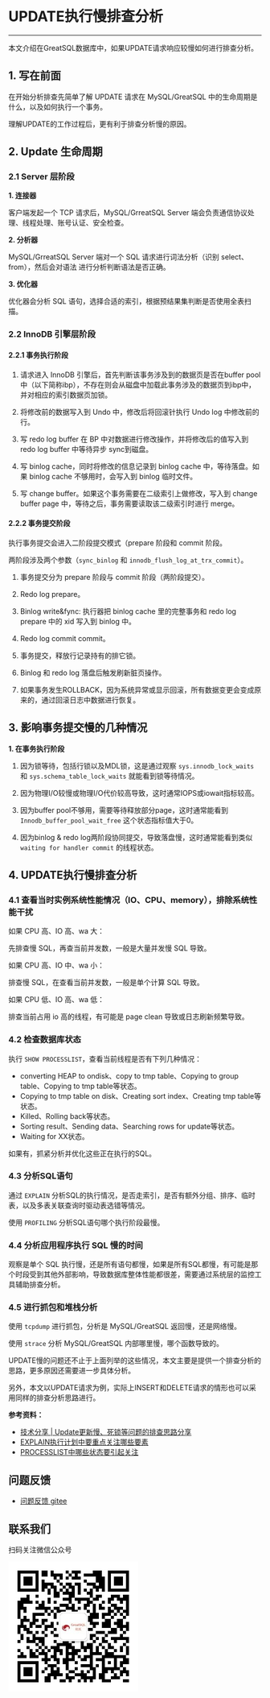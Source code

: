 # UPDATE执行慢排查分析
---

本文介绍在GreatSQL数据库中，如果UPDATE请求响应较慢如何进行排查分析。

## 1. 写在前面

在开始分析排查先简单了解 UPDATE 请求在 MySQL/GreatSQL 中的生命周期是什么，以及如何执行一个事务。

理解UPDATE的工作过程后，更有利于排查分析慢的原因。

## 2. Update 生命周期

### 2.1 Server 层阶段

**1. 连接器**

客户端发起一个 TCP 请求后，MySQL/GrreatSQL Server 端会负责通信协议处理、线程处理、账号认证、安全检查。

**2. 分析器**

MySQL/GrreatSQL Server 端对一个 SQL 请求进行词法分析（识别 select、from），然后会对语法 进行分析判断语法是否正确。

**3. 优化器**

优化器会分析 SQL 语句，选择合适的索引，根据预结果集判断是否使用全表扫描。

### 2.2 InnoDB 引擎层阶段

#### 2.2.1 事务执行阶段

1. 请求进入 InnoDB 引擎后，首先判断该事务涉及到的数据页是否在buffer pool中（以下简称ibp），不存在则会从磁盘中加载此事务涉及的数据页到ibp中，并对相应的索引数据页加锁。

2. 将修改前的数据写入到 Undo 中，修改后将回滚针执行 Undo log 中修改前的行。

3. 写 redo log buffer 在 BP 中对数据进行修改操作，并将修改后的值写入到 redo log buffer 中等待异步 sync到磁盘。

4. 写 binlog cache，同时将修改的信息记录到 binlog cache 中，等待落盘。如果 binlog cache 不够用时，会写入到 binlog 临时文件。

5. 写 change buffer。如果这个事务需要在二级索引上做修改，写入到 change buffer page 中，等待之后，事务需要读取该二级索引时进行 merge。

#### 2.2.2 事务提交阶段

执行事务提交会进入二阶段提交模式（prepare 阶段和 commit 阶段。

两阶段涉及两个参数（`sync_binlog` 和 `innodb_flush_log_at_trx_commit`）。

1. 事务提交分为 prepare 阶段与 commit 阶段（两阶段提交）。

2. Redo log prepare。

3. Binlog write&fync: 执行器把 binlog cache 里的完整事务和 redo log prepare 中的 xid 写入到 binlog 中。

4. Redo log commit commit。

5. 事务提交，释放行记录持有的排它锁。

6. Binlog 和 redo log 落盘后触发刷新脏页操作。

7. 如果事务发生ROLLBACK，因为系统异常或显示回滚，所有数据变更会变成原来的，通过回滚日志中数据进行恢复。

## 3. 影响事务提交慢的几种情况

**1. 在事务执行阶段**

1. 因为锁等待，包括行锁以及MDL锁，这是通过观察 `sys.innodb_lock_waits` 和 `sys.schema_table_lock_waits` 就能看到锁等待情况。

1. 因为物理I/O较慢或物理I/O代价较高导致，这时通常IOPS或iowait指标较高。

1. 因为buffer pool不够用，需要等待释放部分page，这时通常能看到 `Innodb_buffer_pool_wait_free` 这个状态指标值大于0。

1. 因为binlog & redo log两阶段协同提交，导致落盘慢，这时通常能看到类似 `waiting for handler commit` 的线程状态。

## 4. UPDATE执行慢排查分析

### 4.1 查看当时实例系统性能情况（IO、CPU、memory），排除系统性能干扰

如果 CPU 高、IO 高、wa 大：

先排查慢 SQL，再查当前并发数，一般是大量并发慢 SQL 导致。

如果 CPU 高、IO 中、wa 小：

排查慢 SQL，在查看当前并发数，一般是单个计算 SQL 导致。

如果 CPU 低、IO 高、wa 低：

排查当前占用 io 高的线程，有可能是 page clean 导致或日志刷新频繁导致。

### 4.2 检查数据库状态

执行 `SHOW PROCESSLIST`，查看当前线程是否有下列几种情况：
- converting HEAP to ondisk、copy to tmp table、Copying to group table、Copying to tmp table等状态。
- Copying to tmp table on disk、Creating sort index、Creating tmp table等状态。
- Killed、Rolling back等状态。
- Sorting result、Sending data、Searching rows for update等状态。
- Waiting for XX状态。

如果有，抓紧分析并优化这些正在执行的SQL。

### 4.3 分析SQL语句

通过 `EXPLAIN` 分析SQL的执行情况，是否走索引，是否有额外分组、排序、临时表，以及多表关联查询时驱动表选错等情况。

使用 `PROFILING` 分析SQL语句哪个执行阶段最慢。

### 4.4 分析应用程序执行 SQL 慢的时间

观察是单个 SQL 执行慢，还是所有语句都慢，如果是所有SQL都慢，有可能是那个时段受到其他外部影响，导致数据库整体性能都很差，需要通过系统层的监控工具辅助排查分析。

### 4.5 进行抓包和堆栈分析

使用 `tcpdump` 进行抓包，分析是 MySQL/GreatSQL 返回慢，还是网络慢。

使用 `strace` 分析 MySQL/GreatSQL 内部哪里慢，哪个函数导致的。

UPDATE慢的问题还不止于上面列举的这些情况，本文主要是提供一个排查分析的思路，更多原因还需要进一步具体分析。

另外，本文以UPDATE请求为例，实际上INSERT和DELETE请求的情形也可以采用同样的排查分析思路进行。

**参考资料：**
- [技术分享 | Update更新慢、死锁等问题的排查思路分享](https://mp.weixin.qq.com/s/8EIWAWQD6BPS-j8gKt28Gw)
- [EXPLAIN执行计划中要重点关注哪些要素](https://mp.weixin.qq.com/s/CDKN_nPcIjzA_U5-xwAE5w)
- [PROCESSLIST中哪些状态要引起关注](https://mp.weixin.qq.com/s/vhUmB9JO-Zt2P02gVk4mwg)


**问题反馈**
---
- [问题反馈 gitee](https://gitee.com/GreatSQL/GreatSQL-Manual/issues)


**联系我们**
---

扫码关注微信公众号

![greatsql-wx](../greatsql-wx.jpg)

